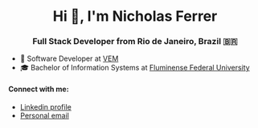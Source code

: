 <h1 align="center">Hi 👋, I'm Nicholas Ferrer</h1>
<h3 align="center">Full Stack Developer from Rio de Janeiro, Brazil 🇧🇷</h3>

- 💼 Software Developer at [VEM](https://www.vibraenergia.com.br/vem-conveniencia)
- 🎓 Bachelor of Information Systems at [Fluminense Federal University](https://www.uff.br/) 

#### Connect with me:
- [Linkedin profile](https://www.linkedin.com/in/ferrernicholas/)
- [Personal email](nicholasferrer@hotmail.com)

